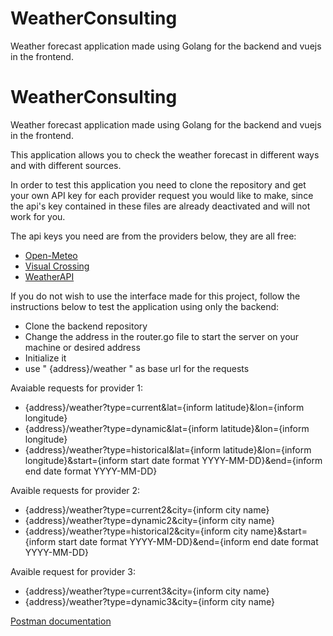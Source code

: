 # WeatherConsulting
Weather forecast application made using Golang for the backend and vuejs in the frontend.



# WeatherConsulting
Weather forecast application made using Golang for the backend and vuejs in the frontend.

This application allows you to check the weather forecast in different ways and with different sources.

In order to test this application you need to clone the repository and get your own API key for each provider request you would like to make, 
since the api's key contained in these files are already deactivated and will not work for you.

The api keys you need are from the providers below, they are all free:
- [Open-Meteo](https://open-meteo.com)
- [Visual Crossing](https://www.visualcrossing.com)
- [WeatherAPI](https://api.weatherapi.com)

If you do not wish to use the interface made for this project, follow the instructions below to test the application using only the backend:
- Clone the backend repository
- Change the address in the router.go file to start the server on your machine or desired address
- Initialize it
- use " {address}/weather " as base url for the requests

Avaiable requests for provider 1:
- {address}/weather?type=current&lat={inform latitude}&lon={inform longitude}
- {address}/weather?type=dynamic&lat={inform latitude}&lon={inform longitude}
- {address}/weather?type=historical&lat={inform latitude}&lon={inform longitude}&start={inform start date format YYYY-MM-DD}&end={inform end date format YYYY-MM-DD}

Avaible requests for provider 2:
- {address}/weather?type=current2&city={inform city name}
- {address}/weather?type=dynamic2&city={inform city name}
- {address}/weather?type=historical2&city={inform city name}&start={inform start date format YYYY-MM-DD}&end={inform end date format YYYY-MM-DD}

Avaible request for provider 3:
- {address}/weather?type=current3&city={inform city name}
- {address}/weather?type=dynamic3&city={inform city name}


[Postman documentation](https://documenter.getpostman.com/view/34272091/2sA3JRYys5#5df5a29a-e4b0-4101-83c1-515bafa94796)
